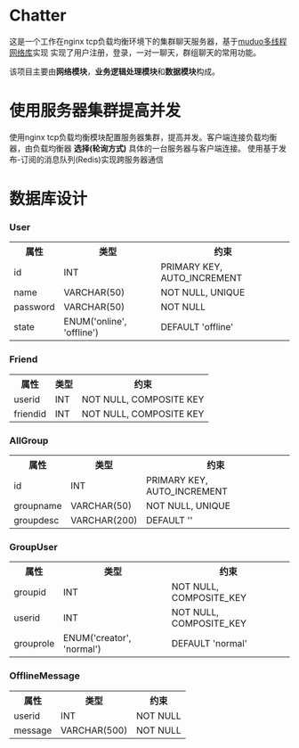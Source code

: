 # Chatter
这是一个工作在nginx tcp负载均衡环境下的集群聊天服务器，基于[muduo多线程网络库](https://github.com/chenshuo/muduo)实现
实现了用户注册，登录，一对一聊天，群组聊天的常用功能。

该项目主要由**网络模块**，**业务逻辑处理模块**和**数据模块**构成。

# 使用服务器集群提高并发
使用nginx tcp负载均衡模块配置服务器集群，提高并发。客户端连接负载均衡器，由负载均衡器 **选择(轮询方式)** 具体的一台服务器与客户端连接。
使用基于发布-订阅的消息队列(Redis)实现跨服务器通信

# 数据库设计
### User
<table>
  <tr>
    <th>属性</th>
    <th>类型</th>
    <th>约束</th>
  </tr>
  <tr>
    <td>id</td>
    <td>INT</td>
    <td>PRIMARY KEY, AUTO_INCREMENT</td>
  </tr>
  <tr>
    <td>name</td>
    <td>VARCHAR(50)</td>
    <td>NOT NULL, UNIQUE</td>
  </tr>
  <tr>
    <td>password</td>
    <td>VARCHAR(50)</td>
    <td>NOT NULL</td>
  </tr>
  <tr>
    <td>state</td>
    <td>ENUM('online', 'offline')</td>
    <td>DEFAULT 'offline'</td>
  </tr>
</table>

### Friend
<table>
  <tr>
    <th>属性</th>
    <th>类型</th>
    <th>约束</th>
  </tr>
  <tr>
    <td>userid</td>
    <td>INT</td>
    <td>NOT NULL, COMPOSITE KEY</td>
  </tr>
  <tr>
    <td>friendid</td>
    <td>INT</td>
    <td>NOT NULL, COMPOSITE KEY</td>
  </tr>
</table>

### AllGroup
<table>
  <tr>
    <th>属性</th>
    <th>类型</th>
    <th>约束</th>
  </tr>
  <tr>
    <td>id</td>
    <td>INT</td>
    <td>PRIMARY KEY, AUTO_INCREMENT</td>
  </tr>
  <tr>
    <td>groupname</td>
    <td>VARCHAR(50)</td>
    <td>NOT NULL, UNIQUE</td>
  </tr>
  <tr>
    <td>groupdesc</td>
    <td>VARCHAR(200)</td>
    <td>DEFAULT ''</td>
  </tr>
</table>

### GroupUser
<table>
  <tr>
    <th>属性</th>
    <th>类型</th>
    <th>约束</th>
  </tr>
  <tr>
    <td>groupid</td>
    <td>INT</td>
    <td>NOT NULL, COMPOSITE_KEY</td>
  </tr>
  <tr>
    <td>userid</td>
    <td>INT</td>
    <td>NOT NULL, COMPOSITE_KEY</td>
  </tr>
  <tr>
    <td>grouprole</td>
    <td>ENUM('creator', 'normal')</td>
    <td>DEFAULT 'normal'</td>
  </tr>
</table>

### OfflineMessage
<table>
  <tr>
    <th>属性</th>
    <th>类型</th>
    <th>约束</th>
  </tr>
  <tr>
    <td>userid</td>
    <td>INT</td>
    <td>NOT NULL</td>
  </tr>
  <tr>
    <td>message</td>
    <td>VARCHAR(500)</td>
    <td>NOT NULL</td>
  </tr>
</table>
